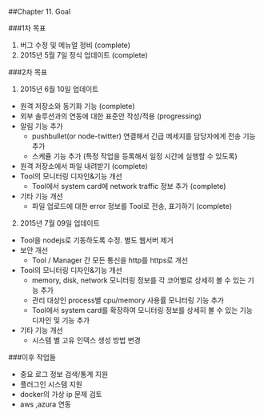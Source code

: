 ##Chapter 11. Goal

###1차 목표
1. 버그 수정 및 메뉴얼 정비 (complete)
2. 2015년 5월 7일 정식 업데이트 (complete)

###2차 목표
1. 2015년 6월 10일 업데이트
  - 원격 저장소와 동기화 기능 (complete)
  - 외부 솔루션과의 연동에 대한 표준안 작성/적용 (progressing)
  - 알림 기능 추가
    - pushbullet(or node-twitter) 연결해서 긴급 메세지를 담당자에게 전송 기능 추가 
    - 스케쥴 기능 추가 (특정 작업을 등록해서 일정 시간에 실행할 수 있도록)
  - 원격 저장소에서 파일 내려받기 (complete)
  - Tool의 모니터링 디자인&기능 개선
    - Tool에서 system card에 network traffic 정보 추가 (complete)
  - 기타 기능 개선
    - 파일 업로드에 대한 error 정보를 Tool로 전송, 표기하기 (complete)
    

2. 2015년 7월 09일 업데이트
  - Tool을 nodejs로 기동하도록 수정. 별도 웹서버 제거
  - 보안 개선
    - Tool / Manager 간 모든 통신을 http를 https로 개선
  - Tool의 모니터링 디자인&기능 개선
    - memory, disk, network 모니터링 정보를 각 코어별로 상세히 볼 수 있는 기능 추가
    - 관리 대상인 process별 cpu/memory 사용률 모니터링 기능 추가 
    - Tool에서 system card를 확장하여 모니터링 정보를 상세히 볼 수 있는 기능 디자인 및 기능 추가
  - 기타 기능 개선
    - 시스템 별 고유 인덱스 생성 방법 변경
  
###이후 작업들
-  중요 로그 정보 검색/통계 지원
-	플러그인 시스템 지원
-	docker의 가상 ip 문제 검토
-	aws ,azura 연동

